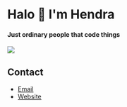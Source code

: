 # Halo 👋 I'm Hendra
#### Just ordinary people that code things

![](https://github-readme-stats.vercel.app/api/top-langs/?username=jadlionhd&layout=donut&theme=holi)

## Contact
- [Email](mailto:jadlion.dev@gmail.com)
- [Website](https://jad.my.id)

 <!-- <p align="center"><img src="https://github-readme-stats.vercel.app/api/top-langs/?username=jadlionhd&layout=compact&theme=dark" alt="jadlionhd" /></p> -->

<!---
![](https://komarev.com/ghpvc/?username=JadlionHD&color=blue)
<p align="left">
<a href="https://instagram.com/jadlionhd" target="blank"><img align="left" src="https://cdn.jsdelivr.net/npm/simple-icons@3.0.1/icons/instagram.svg" alt="jadlionhd" height="30" width="30" /></a>
<a href="https://www.youtube.com/channel/UCrXvTWmb2AnWGKPCsFIn1_A" target="blank"><img align="left" src="https://cdn.jsdelivr.net/npm/simple-icons@3.0.1/icons/youtube.svg" alt="jadlionhd" height="30" width="30" /></a>
<a href="https://discord.gg/zCr2jeZ">
  <img align="left" alt="JadlionHD's Discord" width="30" src="https://cdn.jsdelivr.net/npm/simple-icons@v3/icons/discord.svg" />
</a>
</p>
 <p align="center"><img src ="https://discord.c99.nl/widget/theme-2/421307985827201024.png" alt="jadlionhd" /></p>

